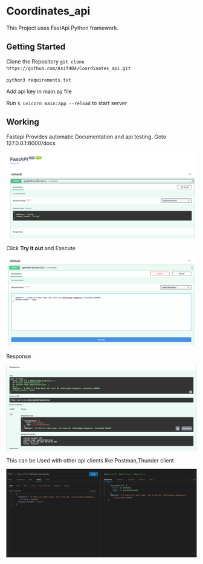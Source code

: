 # Coordinates_api

This Project uses FastApi Python framework. 

## Getting Started 

Clone the Repository `git clone https://github.com/Asif404/Coordinates_api.git`

`python3 requirements.txt`

Add api key in main.py file

Run `$ uvicorn main:app --reload` to start server
 
## Working 

Fastapi Provides automatic Documentation and api testing. Goto 127.0.0.1:8000/docs

![fastapi](img/1.png)

Click **Try it out** and Execute 

![fastapi](img/3.png)

Response

![fastapi](img/4.png)

This can be Used with other api clients like Postman,Thunder client

![Thunder Client](img/5.png)


